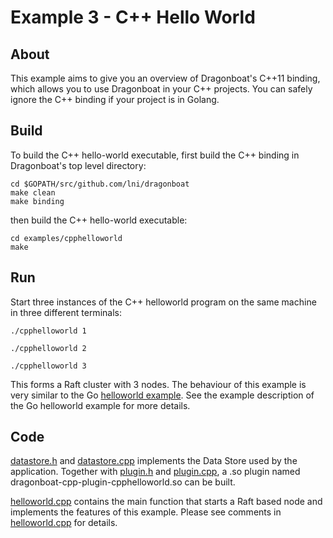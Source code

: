 # Example 3 - C++ Hello World #

## About ##
This example aims to give you an overview of Dragonboat's C++11 binding, which allows you to use Dragonboat in your C++ projects. You can safely ignore the C++ binding if your project is in Golang.

## Build ##
To build the C++ hello-world executable, first build the C++ binding in Dragonboat's top level directory:
```
cd $GOPATH/src/github.com/lni/dragonboat
make clean
make binding
```
then build the C++ hello-world executable:
```
cd examples/cpphelloworld
make
```

## Run ##
Start three instances of the C++ helloworld program on the same machine in three different terminals:

```
./cpphelloworld 1
```
```
./cpphelloworld 2
```
```
./cpphelloworld 3
```

This forms a Raft cluster with 3 nodes. The behaviour of this example is very similar to the Go [helloworld example](../helloworld). See the example description of the Go helloworld example for more details.

## Code ##
[datastore.h](datastore.h) and [datastore.cpp](datastore.cpp) implements the Data Store used by the application. Together with [plugin.h](plugin.h) and [plugin.cpp](plugin.cpp), a .so plugin named dragonboat-cpp-plugin-cpphelloworld.so can be built.

[helloworld.cpp](helloworld.cpp) contains the main function that starts a Raft based node and implements the features of this example. Please see comments in [helloworld.cpp](helloworld.cpp) for details.  
